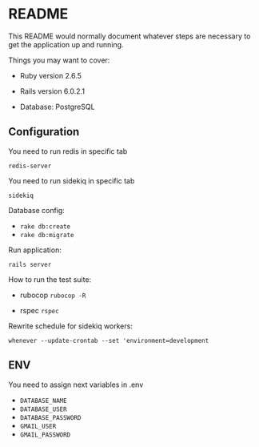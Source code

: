 # README

This README would normally document whatever steps are necessary to get the
application up and running.

Things you may want to cover:

* Ruby version 2.6.5

* Rails version 6.0.2.1

* Database: PostgreSQL

## Configuration

You need to run redis in specific tab

`redis-server`

You need to run sidekiq in specific tab

`sidekiq`

Database config:

* `rake db:create`
* `rake db:migrate`

Run application:

`rails server`

How to run the test suite:

* rubocop
`rubocop -R`

* rspec
`rspec`

Rewrite schedule for sidekiq workers:

`whenever --update-crontab --set 'environment=development`

## ENV

You need to assign next variables in .env

* `DATABASE_NAME`
* `DATABASE_USER`
* `DATABASE_PASSWORD`
* `GMAIL_USER`
* `GMAIL_PASSWORD`


